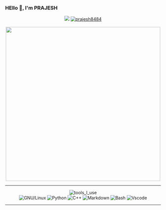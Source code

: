 ### HEllo 👋, I'm PRAJESH
<p align="center">
<a href="https://github.com/prajesh8484"><img src="https://img.shields.io/github/followers/prajesh8484"></a>
<a href="https://github.com/prajesh8484"><img src="https://komarev.com/ghpvc/?username=prajesh8484&label=Profile%20views&color=green" alt="prajesh8484"></a>
<br><br>
<img src="https://user-images.githubusercontent.com/74038190/212284136-03988914-d899-44b4-b1d9-4eeccf656e44.gif" width="500">
</p>
<hr></hr>
<p align="center">
  <img src="https://img.shields.io/badge/-%F0%9F%9A%80%20Tools%20I%20use-orange" alt="tools_I_use">
  <br>
  <img src="https://img.shields.io/badge/Linux-FCC624?style=flat&logo=linux&logoColor=black" alt="GNU/Linux">
  <img src="https://img.shields.io/badge/Python-FFD43B?style=flat&logo=python&logoColor=darkgreen" alt="Python">
  <img src="https://img.shields.io/badge/C%2B%2B-00599C?style=flat&logo=c%2B%2B&logoColor=white" alt="C++">
  <img src="https://img.shields.io/badge/Markdown-000000?style=flat&logo=markdown&logoColor=white" alt="Markdown">
  <img src="https://img.shields.io/badge/GNU%20Bash-4EAA25?style=flat&logo=GNU%20Bash&logoColor=white" alt="Bash">
  <img src="https://img.shields.io/badge/Visual_Studio_Code-0078D4?style=flat&logo=visual%20studio%20code&logoColor=white" alt="Vscode">
</p>
<hr></hr>
